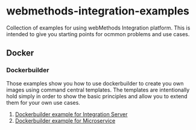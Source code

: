 # webmethods-integration-examples
Collection of examples for using webMethods Integration platform. This is intended to give you starting points for ocmmon problems and use cases.

## Docker

### Dockerbuilder

Those examples show you how to use dockerbuilder to create you own images using command central templates. The templates are intentionally hold simply in order to show the basic principles and allow you to extend them for your own use cases.

1. [Dockerbuilder example for Integration Server](https://github.com/SoftwareAG/webmethods-integration-examples/tree/master/dockerbuilder-integrationserver)
2. [Dockerbuilder example for Microservice](https://github.com/SoftwareAG/webmethods-integration-examples/tree/master/dockerbuilder-microserviceruntime)

